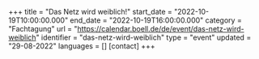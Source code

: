 +++
title = "Das Netz wird weiblich!"
start_date = "2022-10-19T10:00:00.000"
end_date = "2022-10-19T16:00:00.000"
category = "Fachtagung"
url = "https://calendar.boell.de/de/event/das-netz-wird-weiblich"
identifier = "das-netz-wird-weiblich"
type = "event"
updated = "29-08-2022"
languages = []
[contact]
+++